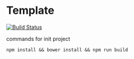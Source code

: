 # Template

[![Build Status](https://travis-ci.org/vaeum/template.svg?branch=master)](https://travis-ci.org/vaeum/template)

commands for init project

```
npm install && bower install && npm run build
```
